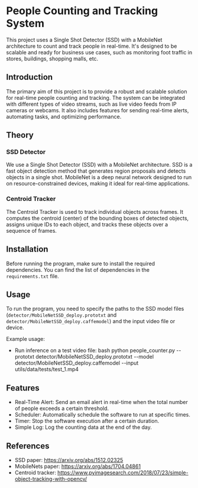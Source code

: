 # People Counting and Tracking System

This project uses a Single Shot Detector (SSD) with a MobileNet architecture to count and track people in real-time. It's designed to be scalable and ready for business use cases, such as monitoring foot traffic in stores, buildings, shopping malls, etc.

## Introduction

The primary aim of this project is to provide a robust and scalable solution for real-time people counting and tracking. The system can be integrated with different types of video streams, such as live video feeds from IP cameras or webcams. It also includes features for sending real-time alerts, automating tasks, and optimizing performance.

## Theory

### SSD Detector

We use a Single Shot Detector (SSD) with a MobileNet architecture. SSD is a fast object detection method that generates region proposals and detects objects in a single shot. MobileNet is a deep neural network designed to run on resource-constrained devices, making it ideal for real-time applications.

### Centroid Tracker

The Centroid Tracker is used to track individual objects across frames. It computes the centroid (center) of the bounding boxes of detected objects, assigns unique IDs to each object, and tracks these objects over a sequence of frames.

## Installation

Before running the program, make sure to install the required dependencies. You can find the list of dependencies in the `requirements.txt` file.

## Usage

To run the program, you need to specify the paths to the SSD model files (`detector/MobileNetSSD_deploy.prototxt` and `detector/MobileNetSSD_deploy.caffemodel`) and the input video file or device.

Example usage:

- Run inference on a test video file: bash python people_counter.py --prototxt detector/MobileNetSSD_deploy.prototxt --model detector/MobileNetSSD_deploy.caffemodel --input utils/data/tests/test_1.mp4


## Features

- Real-Time Alert: Send an email alert in real-time when the total number of people exceeds a certain threshold.
- Scheduler: Automatically schedule the software to run at specific times.
- Timer: Stop the software execution after a certain duration.
- Simple Log: Log the counting data at the end of the day.

## References

- SSD paper: https://arxiv.org/abs/1512.02325
- MobileNets paper: https://arxiv.org/abs/1704.04861
- Centroid tracker: https://www.pyimagesearch.com/2018/07/23/simple-object-tracking-with-opencv/

